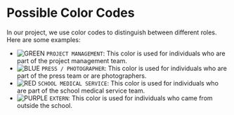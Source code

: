 # Possible Color Codes

In our project, we use color codes to distinguish between different roles. Here are some examples:

- ![GREEN](https://placehold.co/15x15/green/green.png) `PROJECT MANAGEMENT`: This color is used for individuals who are part of the project management team.
- ![BLUE](https://placehold.co/15x15/blue/blue.png) `PRESS / PHOTOGRAPHER`: This color is used for individuals who are part of the press team or are photographers.
- ![RED](https://placehold.co/15x15/red/red.png) `SCHOOL MEDICAL SERVICE`: This color is used for individuals who are part of the school medical service team.
- ![PURPLE](https://placehold.co/15x15/purple/purple.png) `EXTERN`: This color is used for individuals who came from outside the school.
